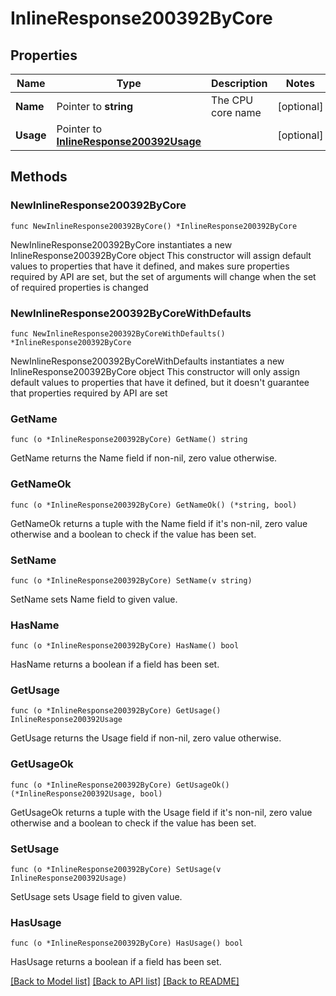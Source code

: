 # InlineResponse200392ByCore

## Properties

Name | Type | Description | Notes
------------ | ------------- | ------------- | -------------
**Name** | Pointer to **string** | The CPU core name | [optional] 
**Usage** | Pointer to [**InlineResponse200392Usage**](InlineResponse200392Usage.md) |  | [optional] 

## Methods

### NewInlineResponse200392ByCore

`func NewInlineResponse200392ByCore() *InlineResponse200392ByCore`

NewInlineResponse200392ByCore instantiates a new InlineResponse200392ByCore object
This constructor will assign default values to properties that have it defined,
and makes sure properties required by API are set, but the set of arguments
will change when the set of required properties is changed

### NewInlineResponse200392ByCoreWithDefaults

`func NewInlineResponse200392ByCoreWithDefaults() *InlineResponse200392ByCore`

NewInlineResponse200392ByCoreWithDefaults instantiates a new InlineResponse200392ByCore object
This constructor will only assign default values to properties that have it defined,
but it doesn't guarantee that properties required by API are set

### GetName

`func (o *InlineResponse200392ByCore) GetName() string`

GetName returns the Name field if non-nil, zero value otherwise.

### GetNameOk

`func (o *InlineResponse200392ByCore) GetNameOk() (*string, bool)`

GetNameOk returns a tuple with the Name field if it's non-nil, zero value otherwise
and a boolean to check if the value has been set.

### SetName

`func (o *InlineResponse200392ByCore) SetName(v string)`

SetName sets Name field to given value.

### HasName

`func (o *InlineResponse200392ByCore) HasName() bool`

HasName returns a boolean if a field has been set.

### GetUsage

`func (o *InlineResponse200392ByCore) GetUsage() InlineResponse200392Usage`

GetUsage returns the Usage field if non-nil, zero value otherwise.

### GetUsageOk

`func (o *InlineResponse200392ByCore) GetUsageOk() (*InlineResponse200392Usage, bool)`

GetUsageOk returns a tuple with the Usage field if it's non-nil, zero value otherwise
and a boolean to check if the value has been set.

### SetUsage

`func (o *InlineResponse200392ByCore) SetUsage(v InlineResponse200392Usage)`

SetUsage sets Usage field to given value.

### HasUsage

`func (o *InlineResponse200392ByCore) HasUsage() bool`

HasUsage returns a boolean if a field has been set.


[[Back to Model list]](../README.md#documentation-for-models) [[Back to API list]](../README.md#documentation-for-api-endpoints) [[Back to README]](../README.md)


